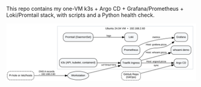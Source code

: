 This repo contains my one-VM k3s + Argo CD + Grafana/Prometheus + Loki/Promtail stack, with scripts and a Python health check.
<p align="center">
  <img src="docs/homelab.svg" alt="Homelab Architecture (Single-VM k3s)" width="820">
</p>
